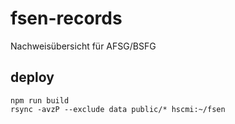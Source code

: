 # fsen-records
Nachweisübersicht für AFSG/BSFG

## deploy

```
npm run build
rsync -avzP --exclude data public/* hscmi:~/fsen
```
